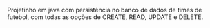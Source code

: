 Projetinho em java com persistência no banco de dados de times de futebol, com todas as opções de CREATE, READ, UPDATE e DELETE.
